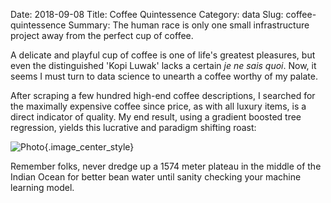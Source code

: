 Date: 2018-09-08
Title: Coffee Quintessence
Category: data
Slug: coffee-quintessence
Summary: The human race is only one small infrastructure project away from the perfect cup of coffee.

A delicate and playful cup of coffee is one of life's greatest pleasures, but 
even the distinguished 'Kopi Luwak' lacks a certain *je ne sais quoi*. Now, it 
seems I must turn to data science to unearth a coffee worthy of my palate.

After scraping a few hundred high-end coffee descriptions, I searched for the 
maximally expensive coffee since price, as with all luxury items, is a direct 
indicator of quality. My end result, using a gradient boosted tree regression, 
yields this lucrative and paradigm shifting roast:

![Photo]({attach}/assets/data/2018/coffee-quintessence.jpg){.image_center_style}

Remember folks, never dredge up a 1574 meter plateau in the middle of the Indian 
Ocean for better bean water until sanity checking your machine learning model.
